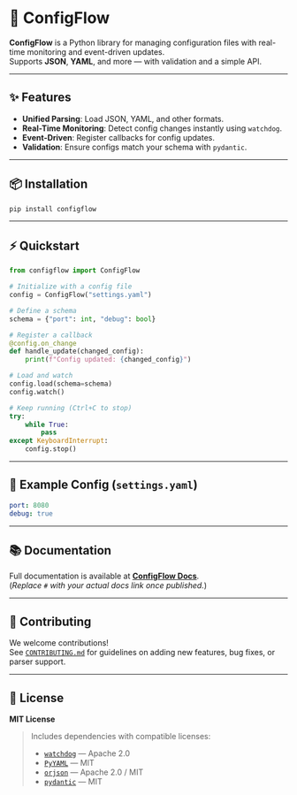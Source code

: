 # 🔧 ConfigFlow

**ConfigFlow** is a Python library for managing configuration files with real-time monitoring and event-driven updates.  
Supports **JSON**, **YAML**, and more — with validation and a simple API.

---

## ✨ Features

- **Unified Parsing**: Load JSON, YAML, and other formats.
- **Real-Time Monitoring**: Detect config changes instantly using `watchdog`.
- **Event-Driven**: Register callbacks for config updates.
- **Validation**: Ensure configs match your schema with `pydantic`.

---

## 📦 Installation

```bash
pip install configflow
```

---

## ⚡ Quickstart

```python
from configflow import ConfigFlow

# Initialize with a config file
config = ConfigFlow("settings.yaml")

# Define a schema
schema = {"port": int, "debug": bool}

# Register a callback
@config.on_change
def handle_update(changed_config):
    print(f"Config updated: {changed_config}")

# Load and watch
config.load(schema=schema)
config.watch()

# Keep running (Ctrl+C to stop)
try:
    while True:
        pass
except KeyboardInterrupt:
    config.stop()
```

---

## 📝 Example Config (`settings.yaml`)

```yaml
port: 8080
debug: true
```

---

## 📚 Documentation

Full documentation is available at **[ConfigFlow Docs](https://configflow.readthedocs.io)**.  
(*Replace `#` with your actual docs link once published.*)

---

## 🤝 Contributing

We welcome contributions!  
See [`CONTRIBUTING.md`](CONTRIBUTING.md) for guidelines on adding new features, bug fixes, or parser support.

---

## 📄 License

**MIT License**

> Includes dependencies with compatible licenses:
> - [`watchdog`](https://github.com/gorakhargosh/watchdog) — Apache 2.0  
> - [`PyYAML`](https://pyyaml.org/) — MIT  
> - [`orjson`](https://github.com/ijl/orjson) — Apache 2.0 / MIT  
> - [`pydantic`](https://docs.pydantic.dev/) — MIT  

